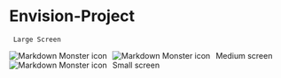 # Envision-Project

     Large Screen
<img src="https://github.com/anuragkumar2121/Envision-Project/blob/main/image/Capture1.PNG"
     alt="Markdown Monster icon"
     style="float: left; margin-right: 10px;" />
     Medium screen
     <img src="https://github.com/anuragkumar2121/Envision-Project/blob/main/image/Capture3.PNG"
     alt="Markdown Monster icon"
     style="float: left; margin-right: 10px;" />
     Small screen
     <img src="https://github.com/anuragkumar2121/Envision-Project/blob/main/image/Capture4.PNG"
     alt="Markdown Monster icon"
     style="float: left; margin-right: 10px;" />
